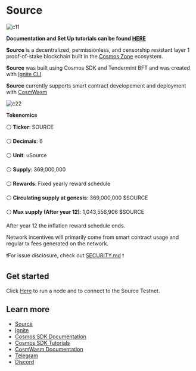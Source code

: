 # Source



![c11](https://static.wixstatic.com/media/80368b_b2c7b9f0d8614798bd9df0111903155a~mv2.png/v1/fill/w_624,h_108,al_c,q_85,usm_0.66_1.00_0.01/source%20logo%20final%20hrzn.webp)

**Documentation and Set Up tutorials can be found [HERE](https://docs.sourceprotocol.io/source-chain-documentation/introduction)**


**Source** is a decentralized, permissionless, and censorship resistant layer 1 proof-of-stake blockchain built in the [Cosmos Zone](https://cosmos.network/) ecosystem.

**Source** was built using Cosmos SDK and Tendermint BFT and was created with [Ignite CLI](https://ignite.com/cli).

**Source** currently supports smart contract developement and deployment with [CosmWasm](https://cosmwasm.com/)

![c22](https://static.wixstatic.com/media/80368b_6d278c8c8ffa4c07b91419c4532c608a~mv2.png/v1/fill/w_179,h_233,al_c,q_85,usm_0.66_1.00_0.01/source%20icon.webp)

**Tokenomics** 

⚪️ **Ticker**: SOURCE

⚪️ **Decimals**: 6

⚪️ **Unit**: uSource

⚪️ **Supply**: 369,000,000

⚪️ **Rewards**: Fixed yearly reward schedule 

⚪️ **Circulating supply at genesis**: 369,000,000 $SOURCE 

⚪️ **Max supply (After year 12)**: 1,043,556,906 $SOURCE 



After year 12 the inflation reward schedule ends. 

Network incentives will primarily come from smart contract usage and regular tx fees generated on the network.

❗️For issue disclosure, check out [SECURITY.md](./SECURITY.md) ❗️

## Get started

Click [Here](https://github.com/Source-Protocol-Cosmos/testnets) to run a node and to connect to the Source Testnet.

## Learn more

- [Source](https://sourceprotocol.io)
- [Ignite](https://github.com/ignite/cli)
- [Cosmos SDK Documentation](https://docs.cosmos.network)
- [Cosmos SDK Tutorials](https://tutorials.cosmos.network)
- [CosmWasm Documentation](https://docs.cosmwasm.com/docs/1.0/)
- [Telegram](https://t.me/sourceprotocol)
- [Discord](https://discord.io/SourceProtocol)



